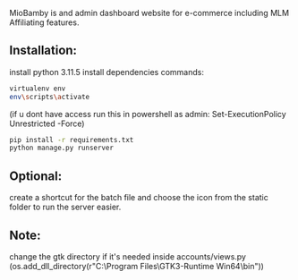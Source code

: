 MioBamby is and admin dashboard website for e-commerce including MLM Affiliating features.
## Installation:
install python 3.11.5
install dependencies
commands:
```bash
virtualenv env
env\scripts\activate
```
(if u dont have access run this in powershell as admin: Set-ExecutionPolicy Unrestricted -Force)
```bash
pip install -r requirements.txt
python manage.py runserver
```
## Optional:
create a shortcut for the batch file and choose the icon from the static folder to run the server easier.

## Note:
change the gtk directory if it's needed inside accounts/views.py (os.add_dll_directory(r"C:\Program Files\GTK3-Runtime Win64\bin"))
